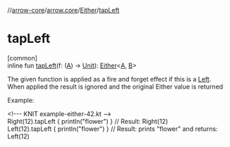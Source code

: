 //[arrow-core](../../../index.md)/[arrow.core](../index.md)/[Either](index.md)/[tapLeft](tap-left.md)

# tapLeft

[common]\
inline fun [tapLeft](tap-left.md)(f: ([A](index.md)) -&gt; [Unit](https://kotlinlang.org/api/latest/jvm/stdlib/kotlin/-unit/index.html)): [Either](index.md)&lt;[A](index.md), [B](index.md)&gt;

The given function is applied as a fire and forget effect if this is a [Left](-left/index.md). When applied the result is ignored and the original Either value is returned

Example:

&lt;!--- KNIT example-either-42.kt --&gt;\
Right(12).tapLeft { println("flower") } // Result: Right(12)\
Left(12).tapLeft { println("flower") }  // Result: prints "flower" and returns: Left(12)<!--- KNIT example-either-43.kt -->
